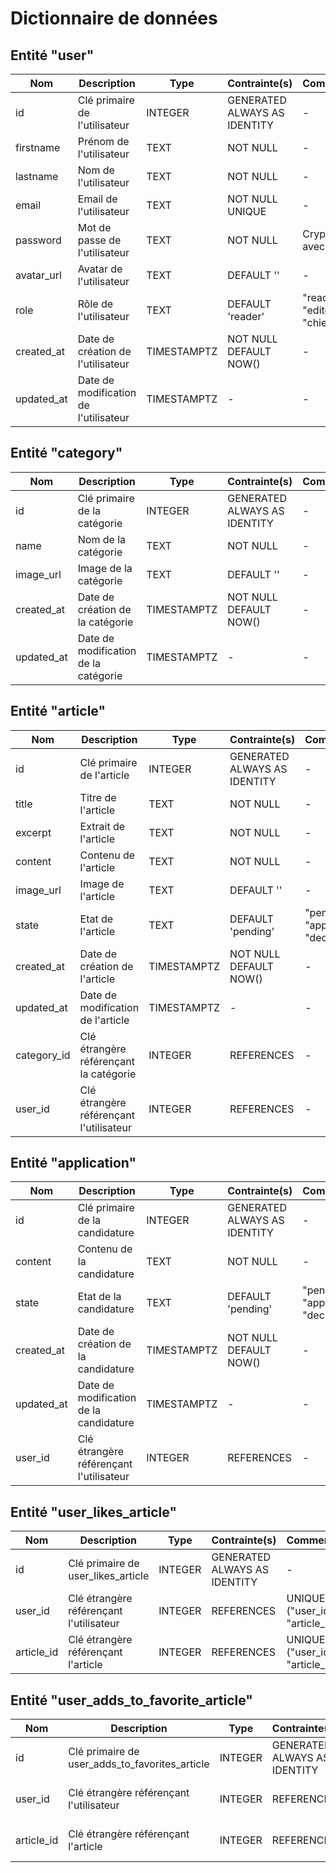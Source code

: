 # Dictionnaire de données

## Entité "user"

| Nom | Description | Type | Contrainte(s) | Commentaires |
|-----|-------------|------|------------|-------------|
| id | Clé primaire de l'utilisateur | INTEGER | GENERATED ALWAYS AS IDENTITY | - |
| firstname | Prénom de l'utilisateur | TEXT | NOT NULL | - |
| lastname | Nom de l'utilisateur | TEXT | NOT NULL | - |
| email | Email de l'utilisateur | TEXT | NOT NULL UNIQUE | - |
| password | Mot de passe de l'utilisateur | TEXT | NOT NULL | Crypté (hashé) avec Bcrypt |
| avatar_url | Avatar de l'utilisateur | TEXT | DEFAULT '' | - |
| role | Rôle de l'utilisateur | TEXT | DEFAULT 'reader' | "reader", "editor" ou "chief_editor" |
| created_at | Date de création de l'utilisateur | TIMESTAMPTZ | NOT NULL DEFAULT NOW() | - |
| updated_at | Date de modification de l'utilisateur | TIMESTAMPTZ | - | - |

## Entité "category"

| Nom | Description | Type | Contrainte(s) | Commentaires |
|-----|-------------|------|------------|-------------|
| id | Clé primaire de la catégorie | INTEGER | GENERATED ALWAYS AS IDENTITY | - |
| name | Nom de la catégorie | TEXT | NOT NULL | - |
| image_url | Image de la catégorie | TEXT | DEFAULT '' | - |
| created_at | Date de création de la catégorie | TIMESTAMPTZ | NOT NULL DEFAULT NOW() | - |
| updated_at | Date de modification de la catégorie | TIMESTAMPTZ | - | - |

## Entité "article"

| Nom | Description | Type | Contrainte(s) | Commentaires |
|-----|-------------|------|------------|-------------|
| id | Clé primaire de l'article | INTEGER | GENERATED ALWAYS AS IDENTITY | - |
| title | Titre de l'article | TEXT | NOT NULL | - |
| excerpt | Extrait de l'article | TEXT | NOT NULL | - |
| content | Contenu de l'article | TEXT | NOT NULL | - |
| image_url | Image de l'article | TEXT | DEFAULT '' | - |
| state | Etat de l'article | TEXT | DEFAULT 'pending' | "pending", "approved" ou "declined" |
| created_at | Date de création de l'article | TIMESTAMPTZ | NOT NULL DEFAULT NOW() | - |
| updated_at | Date de modification de l'article | TIMESTAMPTZ | - | - |
| category_id | Clé étrangère référençant la catégorie | INTEGER | REFERENCES | - |
| user_id | Clé étrangère référençant l'utilisateur | INTEGER | REFERENCES | - |

## Entité "application"

| Nom | Description | Type | Contrainte(s) | Commentaires |
|-----|-------------|------|------------|-------------|
| id | Clé primaire de la candidature | INTEGER | GENERATED ALWAYS AS IDENTITY | - |
| content | Contenu de la candidature | TEXT | NOT NULL | - |
| state | Etat de la candidature | TEXT | DEFAULT 'pending' | "pending", "approved" ou "declined" |
| created_at | Date de création de la candidature | TIMESTAMPTZ | NOT NULL DEFAULT NOW() | - |
| updated_at | Date de modification de la candidature | TIMESTAMPTZ | - | - |
| user_id | Clé étrangère référençant l'utilisateur | INTEGER | REFERENCES | - |

## Entité "user_likes_article"

| Nom | Description | Type | Contrainte(s) | Commentaires |
|-----|-------------|------|------------|-------------|
| id | Clé primaire de user_likes_article | INTEGER | GENERATED ALWAYS AS IDENTITY | - |
| user_id | Clé étrangère référençant l'utilisateur | INTEGER | REFERENCES | UNIQUE ("user_id", "article_id") |
| article_id | Clé étrangère référençant l'article | INTEGER | REFERENCES | UNIQUE ("user_id", "article_id" ) |

## Entité "user_adds_to_favorite_article"

| Nom | Description | Type | Contrainte(s) | Commentaires |
|-----|-------------|------|------------|-------------|
| id | Clé primaire de user_adds_to_favorites_article | INTEGER | GENERATED ALWAYS AS IDENTITY | - |
| user_id | Clé étrangère référençant l'utilisateur | INTEGER | REFERENCES | UNIQUE ("user_id", "article_id") |
| article_id | Clé étrangère référençant l'article | INTEGER | REFERENCES | UNIQUE ("user_id", "article_id") |
